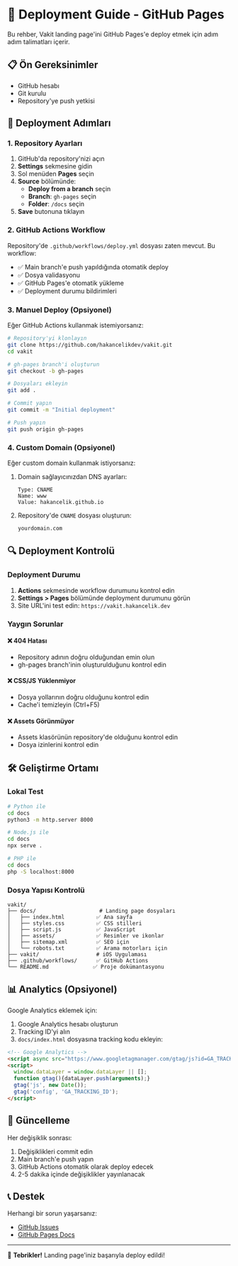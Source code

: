 # 🚀 Deployment Guide - GitHub Pages

Bu rehber, Vakit landing page'ini GitHub Pages'e deploy etmek için adım adım talimatları içerir.

## 📋 Ön Gereksinimler

- GitHub hesabı
- Git kurulu
- Repository'ye push yetkisi

## 🔧 Deployment Adımları

### 1. Repository Ayarları

1. GitHub'da repository'nizi açın
2. **Settings** sekmesine gidin
3. Sol menüden **Pages** seçin
4. **Source** bölümünde:
   - **Deploy from a branch** seçin
   - **Branch**: `gh-pages` seçin
   - **Folder**: `/docs` seçin
5. **Save** butonuna tıklayın

### 2. GitHub Actions Workflow

Repository'de `.github/workflows/deploy.yml` dosyası zaten mevcut. Bu workflow:

- ✅ Main branch'e push yapıldığında otomatik deploy
- ✅ Dosya validasyonu
- ✅ GitHub Pages'e otomatik yükleme
- ✅ Deployment durumu bildirimleri

### 3. Manuel Deploy (Opsiyonel)

Eğer GitHub Actions kullanmak istemiyorsanız:

```bash
# Repository'yi klonlayın
git clone https://github.com/hakancelikdev/vakit.git
cd vakit

# gh-pages branch'i oluşturun
git checkout -b gh-pages

# Dosyaları ekleyin
git add .

# Commit yapın
git commit -m "Initial deployment"

# Push yapın
git push origin gh-pages
```

### 4. Custom Domain (Opsiyonel)

Eğer custom domain kullanmak istiyorsanız:

1. Domain sağlayıcınızdan DNS ayarları:
   ```
   Type: CNAME
   Name: www
   Value: hakancelik.github.io
   ```

2. Repository'de `CNAME` dosyası oluşturun:
   ```
   yourdomain.com
   ```

## 🔍 Deployment Kontrolü

### Deployment Durumu

1. **Actions** sekmesinde workflow durumunu kontrol edin
2. **Settings > Pages** bölümünde deployment durumunu görün
3. Site URL'ini test edin: `https://vakit.hakancelik.dev`

### Yaygın Sorunlar

#### ❌ 404 Hatası
- Repository adının doğru olduğundan emin olun
- gh-pages branch'inin oluşturulduğunu kontrol edin

#### ❌ CSS/JS Yüklenmiyor
- Dosya yollarının doğru olduğunu kontrol edin
- Cache'i temizleyin (Ctrl+F5)

#### ❌ Assets Görünmüyor
- Assets klasörünün repository'de olduğunu kontrol edin
- Dosya izinlerini kontrol edin

## 🛠️ Geliştirme Ortamı

### Lokal Test

```bash
# Python ile
cd docs
python3 -m http.server 8000

# Node.js ile
cd docs
npx serve .

# PHP ile
cd docs
php -S localhost:8000
```

### Dosya Yapısı Kontrolü

```
vakit/
├── docs/                    # Landing page dosyaları
│   ├── index.html          ✅ Ana sayfa
│   ├── styles.css          ✅ CSS stilleri
│   ├── script.js           ✅ JavaScript
│   ├── assets/             ✅ Resimler ve ikonlar
│   ├── sitemap.xml         ✅ SEO için
│   └── robots.txt          ✅ Arama motorları için
├── vakit/                  # iOS Uygulaması
├── .github/workflows/      ✅ GitHub Actions
└── README.md              ✅ Proje dokümantasyonu
```

## 📊 Analytics (Opsiyonel)

Google Analytics eklemek için:

1. Google Analytics hesabı oluşturun
2. Tracking ID'yi alın
3. `docs/index.html` dosyasına tracking kodu ekleyin:

```html
<!-- Google Analytics -->
<script async src="https://www.googletagmanager.com/gtag/js?id=GA_TRACKING_ID"></script>
<script>
  window.dataLayer = window.dataLayer || [];
  function gtag(){dataLayer.push(arguments);}
  gtag('js', new Date());
  gtag('config', 'GA_TRACKING_ID');
</script>
```

## 🔄 Güncelleme

Her değişiklik sonrası:

1. Değişiklikleri commit edin
2. Main branch'e push yapın
3. GitHub Actions otomatik olarak deploy edecek
4. 2-5 dakika içinde değişiklikler yayınlanacak

## 📞 Destek

Herhangi bir sorun yaşarsanız:

- [GitHub Issues](https://github.com/hakancelikdev/vakit/issues)
- [GitHub Pages Docs](https://docs.github.com/en/pages)

---

🎉 **Tebrikler!** Landing page'iniz başarıyla deploy edildi! 